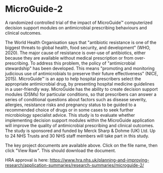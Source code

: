 # MicroGuide-2

A randomized controlled trial of the impact of MicroGuide™ computerized decision support modules on antimicrobial prescribing behaviours and clinical outcomes.

The World Health Organisation says that "antibiotic resistance is one of the biggest threats to global health, food security, and development" (WHO, 2020). The major cause of resistance is over-use of antibiotics, either because they are available without medical prescription or from over-prescribing. To address this problem, the policy of "antimicrobial stewardship" has been developed. This means "promoting and monitoring judicious use of antimicrobials to preserve their future effectiveness" (NICE, 2015). MicroGuide™ is an app to help hospital prescribers select the appropriate antimicrobial drug, by presenting hospital medicine guidelines in a user-friendly way. MicroGuide has the ability to create decision support modules (DSMs) for particular conditions, so that prescribers can answer a series of conditional questions about factors such as disease severity, allergies, resistance risks and pregnancy status to be guided to a recommended choice of drugs or in some cases to seek further microbiology specialist advice. This study is to evaluate whether implementing decision support modules within the MicroGuide application will improve the quality of antimicrobial prescribing and clinical outcomes. The study is sponsored and funded by Merck Sharp & Dohme (UK) Ltd. Up to 24 NHS Trusts and 30 NHS staff members will take part in this study.

The key project documents are available above. Click on the file name, then click "View Raw". This should download the document.

HRA approval is here: https://www.hra.nhs.uk/planning-and-improving-research/application-summaries/research-summaries/microguide-2/
